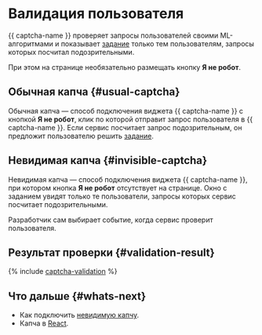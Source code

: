 # Валидация пользователя

{{ captcha-name }} проверяет запросы пользователей своими ML-алгоритмами и показывает [задание](./tasks.md) только тем пользователям, запросы которых посчитал подозрительными.

При этом на странице необязательно размещать кнопку **Я не робот**.

## Обычная капча {#usual-captcha}

Обычная капча — способ подключения виджета {{ captcha-name }} с кнопкой **Я не робот**, клик по которой отправит запрос пользователя в {{ captcha-name }}. Если сервис посчитает запрос подозрительным, он предложит пользователю решить [задание](tasks.md).

## Невидимая капча {#invisible-captcha}

Невидимая капча — способ подключения виджета {{ captcha-name }}, при котором кнопка **Я не робот** отсутствует на странице. Окно с заданием увидят только те пользователи, запросы которых сервис посчитает подозрительными.

Разработчик сам выбирает событие, когда сервис проверит пользователя.

## Результат проверки {#validation-result}

{% include [captcha-validation](../../_includes/smartcaptcha/captcha-validation.md) %}

## Что дальше {#whats-next}

* Как подключить [невидимую капчу](./invisible-captcha.md).
* Капча в [React](./react.md).
